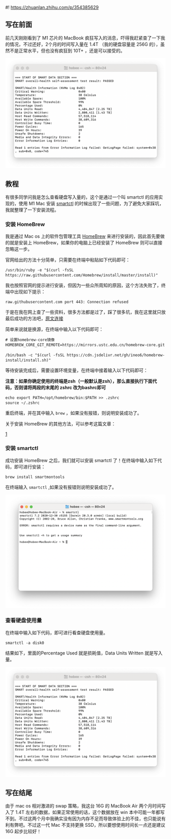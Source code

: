 #! https://zhuanlan.zhihu.com/p/354385629

## 写在前面

前几天刚刚看到了 M1 芯片的 MacBook 疯狂写入的消息，吓得我赶紧查了一下我的情况，不过还好，2个月的时间写入量在 1.4T （我的硬盘容量是 256G 的），虽然不是正常水平，但也没有疯狂到 10T+ ，还是可以接受的。

![硬盘写入](./img/ypxr.png)

## 教程

有很多同学问我是怎么查看硬盘写入量的，这个是通过一个叫 smartctl 的应用实现的，使用 M1 Mac 安装 [smartctl](https://www.smartmontools.org) 的时候出现了一些问题，为了避免大家踩坑，我就整理了一下安装流程。

### 安装 HomeBrew

我是通过 Mac os 上的软件包管理工具 [HomeBrew](http://brew.sh/) 来进行安装的，因此首先要做的就是安装上 HomeBrew，如果你的电脑上已经安装了 HomeBrew 则可以直接忽略这一步。

官网给出的方法十分简单，只需要在终端中粘贴如下代码即可：

```shell
/usr/bin/ruby -e "$(curl -fsSL https://raw.githubusercontent.com/Homebrew/install/master/install)"
```

我也按照官网的提示进行安装，但因为一些众所周知的原因，这个方法失败了，终端中出现如下提示：

```shell
raw.githubusercontent.com port 443: Connection refused
```

于是在我在网上查了一些资料，很多方法都是过了，踩了很多坑，我在这里就只放最后成功的方法吧，[原文连接](https://blog.csdn.net/L_boyka/article/details/112554554?utm_medium=distribute.pc_relevant.none-task-blog-BlogCommendFromMachineLearnPai2-2.control&dist_request_id=1f00f159-3fab-4ab0-a55f-8b97eb744e26&depth_1-utm_source=distribute.pc_relevant.none-task-blog-BlogCommendFromMachineLearnPai2-2.control)

简单来说就是换源，在终端中输入以下代码即可：

```shell
# 设置homebrew-core镜像
HOMEBREW_CORE_GIT_REMOTE=https://mirrors.ustc.edu.cn/homebrew-core.git

/bin/bash -c "$(curl -fsSL https://cdn.jsdelivr.net/gh/ineo6/homebrew-install/install.sh)"
```

等待安装完成后，需要设置环境变量，在终端中接着输入以下代码即可：

**注意：如果你确定使用的终端是zsh（一般默认是zsh），那么直接执行下面代码，否则请将两段的末尾的 zshrc 改为bashrc即可**

```shell
echo export PATH=/opt/homebrew/bin:$PATH >> .zshrc
source ~/.zshrc
```

重启终端，并在其中输入 `brew` ，如果没有报错，则说明安装成功了。

关于安装 HomeBrew 的其他方法，可以参考这篇文章：

[1](https://zhuanlan.zhihu.com/p/59805070)

### 安装 smartctl

成功安装 HomeBrew 之后，我们就可以安装 smartctl 了！在终端中输入如下代码，即可进行安装：

```shell
brew install smartmontools
```

在终端输入 `smartctl` ,如果没有报错则说明安装成功了。

![smartctl](./img/smartctl.png)

### 查看硬盘使用量

在终端中输入如下代码，即可进行看查硬盘使用量。

```shell
smartctl -a disk0
```

结果如下，里面的Percentage Used 就是损耗值，Data Units Written 就是写入量。

![硬盘写入](./img/ypxr.png)

## 写在结尾

由于 mac os 相对激进的 swap 策略，我这台 16G 的 MacBook Air 两个月时间写入了 1.4T 左右的数据，如果正常使用的话，这个数据放在 win 本中可能一年都写不到。不过这两个月中我确实没有因为内存不足而导致体验上的不佳，也只能说有利有弊吧。不过这一代 Mac 不支持更换 SSD，所以要想使用时间长一点还是建议 16G 起步比较好！

